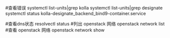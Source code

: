 #查看错误
systemctl list-units|grep kolla
systemctl list-units|grep designate
systemctl status kolla-designate_backend_bind9-container.service


#查看dns状态
resolvectl status
#列出 openstack 网络
openstack network list
#查看 openstack 网络
openstack network show 
